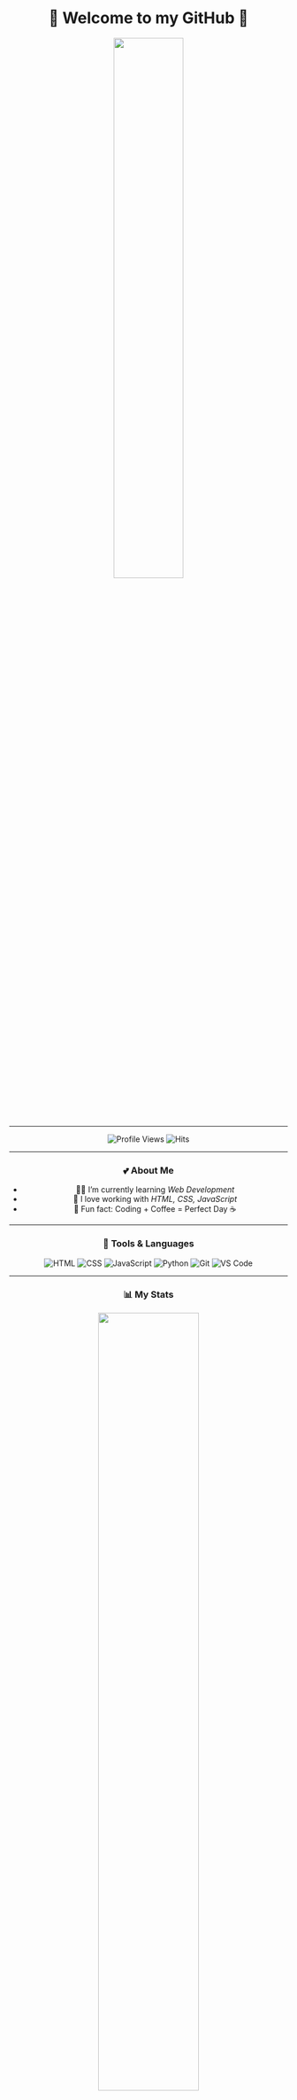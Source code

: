 <div align="center">

# 🌸 Welcome to my GitHub 🌸
  
<img src="https://media.giphy.com/media/l0MYt5jPR6QX5pnqM/giphy.gif" width="50%" />

---

![Profile Views](https://komarev.com/ghpvc/?username=YourUserName&style=flat&color=pink&label=PROFILE+VIEWS)
![Hits](https://hits.seeyoufarm.com/api/count/incr/badge.svg?url=https%3A%2F%2Fgithub.com%2FYourUserName&count_bg=%23ff69b4&title_bg=%23555555&icon=github.svg&icon_color=%23E7E7E7&title=HITS&edge_flat=false)

---

### 💕 About Me  
- 👩‍💻 I’m currently learning *Web Development*  
- 🌷 I love working with *HTML, CSS, JavaScript*  
- 🎀 Fun fact: Coding + Coffee = Perfect Day ☕

---

### 🌸 Tools & Languages  
![HTML](https://img.shields.io/badge/HTML5-pink?style=flat&logo=html5&logoColor=white)
![CSS](https://img.shields.io/badge/CSS3-ff69b4?style=flat&logo=css3&logoColor=white)
![JavaScript](https://img.shields.io/badge/JavaScript-ffb6c1?style=flat&logo=javascript&logoColor=black)
![Python](https://img.shields.io/badge/Python-ff69b4?style=flat&logo=python&logoColor=white)
![Git](https://img.shields.io/badge/Git-ff1493?style=flat&logo=git&logoColor=white)
![VS Code](https://img.shields.io/badge/VSCode-pink?style=flat&logo=visual-studio-code&logoColor=white)

---

### 📊 My Stats
<img src="https://github-readme-stats.vercel.app/api?username=YourUserName&show_icons=true&theme=radical&title_color=ff69b4&icon_color=ff69b4&text_color=ffffff&bg_color=000000" width="60%"/>

---

### 🌸 Connect With Me  
[![Telegram](https://img.shields.io/badge/Telegram-ff69b4?style=flat&logo=telegram&logoColor=white)](https://t.me/YourTelegramUser)  
[![Instagram](https://img.shields.io/badge/Instagram-pink?style=flat&logo=instagram&logoColor=white)](https://instagram.com/YourInstagram)

</div>
